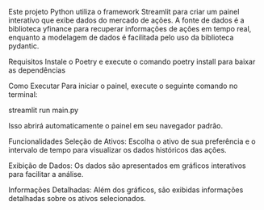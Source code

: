 Este projeto Python utiliza o framework Streamlit para criar um painel interativo que exibe dados do mercado de ações. A fonte de dados é a biblioteca yfinance para recuperar informações de ações em tempo real, enquanto a modelagem de dados é facilitada pelo uso da biblioteca pydantic.

Requisitos
Instale o Poetry e execute o comando poetry install para baixar as dependências

Como Executar
Para iniciar o painel, execute o seguinte comando no terminal:

streamlit run main.py

Isso abrirá automaticamente o painel em seu navegador padrão.

Funcionalidades
Seleção de Ativos: Escolha o ativo de sua preferência e o intervalo de tempo para visualizar os dados históricos das ações.

Exibição de Dados: Os dados são apresentados em gráficos interativos para facilitar a análise.

Informações Detalhadas: Além dos gráficos, são exibidas informações detalhadas sobre os ativos selecionados.
